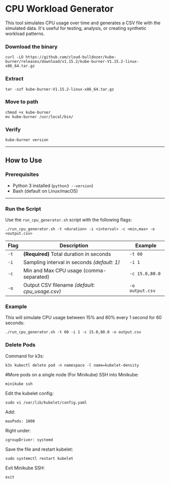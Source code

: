
# CPU Workload Generator

This tool simulates CPU usage over time and generates a CSV file with the simulated data. It's useful for testing, analysis, or creating synthetic workload patterns.

### Download the binary
    curl -LO https://github.com/cloud-bulldozer/kube-burner/releases/download/v1.15.2/kube-burner-V1.15.2-linux-x86_64.tar.gz

### Extract
    tar -xzf kube-burner-V1.15.2-linux-x86_64.tar.gz

### Move to path
    chmod +x kube-burner
    mv kube-burner /usr/local/bin/

### Verify
    kube-burner version

---

##  How to Use

###  Prerequisites

- Python 3 installed (`python3 --version`)
- Bash (default on Linux/macOS)

---

### Run the Script

Use the `run_cpu_generator.sh` script with the following flags:

    ./run_cpu_generator.sh -t <duration> -i <interval> -c <min,max> -o <output.csv>


| Flag | Description                                     | Example         |
| ---- | ----------------------------------------------- | --------------- |
| `-t` | **(Required)** Total duration in seconds        | `-t 60`         |
| `-i` | Sampling interval in seconds *(default: 1)*     | `-i 1`          |
| `-c` | Min and Max CPU usage (comma-separated)         | `-c 15.0,80.0`  |
| `-o` | Output CSV filename *(default: cpu\_usage.csv)* | `-o output.csv` |

### Example
This will simulate CPU usage between 15% and 80% every 1 second for 60 seconds:

    ./run_cpu_generator.sh -t 60 -i 1 -c 15.0,80.0 -o output.csv



### Delete Pods
Command for k3s:

    k3s kubectl delete pod -n namespace -l name=kubelet-density


#More pods on a single node (For Minikube)
SSH into Minikube:

    minikube ssh

Edit the kubelet config:

    sudo vi /var/lib/kubelet/config.yaml

Add:

    maxPods: 1000

Right under:

    cgroupDriver: systemd

Save the file and restart kubelet:

    sudo systemctl restart kubelet

Exit Minikube SSH:

    exit

